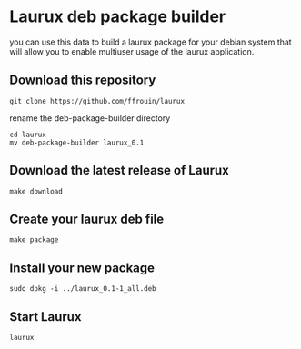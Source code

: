 # Laurux deb package builder

you can use this data to build a laurux package for your debian
system that will allow you to enable multiuser usage of the laurux
application.

## Download this repository

	git clone https://github.com/ffrouin/laurux

rename the deb-package-builder directory

	cd laurux
	mv deb-package-builder laurux_0.1

## Download the latest release of Laurux

	make download

## Create your laurux deb file

	make package

## Install your new package

	sudo dpkg -i ../laurux_0.1-1_all.deb

## Start Laurux

	laurux
